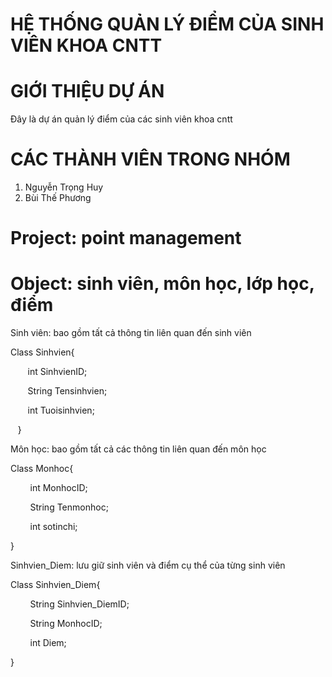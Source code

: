 # HỆ THỐNG QUẢN LÝ ĐIỂM CỦA SINH VIÊN KHOA CNTT
# GIỚI THIỆU DỰ ÁN
Đây là dự án quản lý điểm của các sinh viên khoa cntt
# CÁC THÀNH VIÊN TRONG NHÓM
1. Nguyễn Trọng Huy
2. Bùi Thế Phương
# Project: point management
# Object: sinh viên, môn học, lớp học, điểm
Sinh viên: bao gồm tất cả thông tin liên quan đến sinh viên

Class Sinhvien{

       int SinhvienID;

       String Tensinhvien;

       int Tuoisinhvien;

   }

Môn học: bao gồm tất cả các thông tin liên quan đến môn học

Class Monhoc{

        int MonhocID;

        String Tenmonhoc;

        int sotinchi;

}

Sinhvien_Diem: lưu giữ sinh viên và điểm cụ thể của từng sinh viên

Class Sinhvien_Diem{ 

        String Sinhvien_DiemID;

        String MonhocID;

        int Diem;

}
